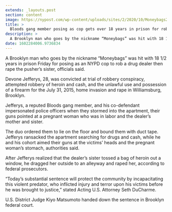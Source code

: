 ```yaml
--- 
extends: _layouts.post 
section: content 
image: https://nypost.com/wp-content/uploads/sites/2/2020/10/Moneybags2.jpg?quality=90&strip=all&w=1200 
title: > 
  Bloods gang member posing as cop gets over 18 years in prison for robbery, rape 
description: > 
  A Brooklyn man who goes by the nickname “Moneybags” was hit with 18 1/2 years in prison Friday for posing as an NYPD cop to rob a drug dealer then rape the pusher’s sister, officials said.Devone Jefferys, 28, was convicted at trial of robbery conspiracy, attempted robbery of heroin and cash, and the unlawful use and possession of a firearm for the July 31, 2015, home invasion and rape in Williamsburg, Brooklyn.Jefferys, a reputed Bloods gang member, and his co-defendant impersonated police officers when they stormed into the apartment, their guns pointed at a pregnant woman who was in labor and the dealer’s mother and sister.Jefferys ransacked the apartment searching for drugs and cash, while he and his cohort aimed their guns at the victims’ heads and the pregnant woman’s stomach, authorities said.U.S. District Judge Kiyo Matsumoto handed down the sentence in Brooklyn federal court. 
date: 1602284006.9736834 
--- 
```

A Brooklyn man who goes by the nickname “Moneybags” was hit with 18 1/2 years in prison Friday for posing as an NYPD cop to rob a drug dealer then rape the pusher’s sister, officials said.

Devone Jefferys, 28, was convicted at trial of robbery conspiracy, attempted robbery of heroin and cash, and the unlawful use and possession of a firearm for the July 31, 2015, home invasion and rape in Williamsburg, Brooklyn.

Jefferys, a reputed Bloods gang member, and his co-defendant impersonated police officers when they stormed into the apartment, their guns pointed at a pregnant woman who was in labor and the dealer’s mother and sister.

The duo ordered them to lie on the floor and bound them with duct tape. Jefferys ransacked the apartment searching for drugs and cash, while he and his cohort aimed their guns at the victims’ heads and the pregnant woman’s stomach, authorities said.

After Jefferys realized that the dealer’s sister tossed a bag of heroin out a window, he dragged her outside to an alleyway and raped her, according to federal prosecutors.

“Today’s substantial sentence will protect the community by incapacitating this violent predator, who inflicted injury and terror upon his victims before he was brought to justice,” stated Acting U.S. Attorney Seth DuCharme.

U.S. District Judge Kiyo Matsumoto handed down the sentence in Brooklyn federal court.